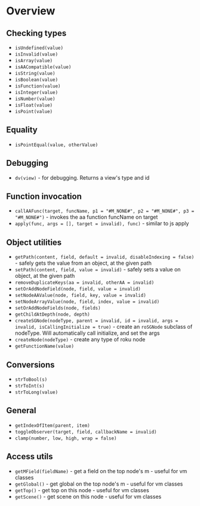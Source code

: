 # Overview  

## Checking types

- `isUndefined(value)`
- `isInvalid(value)`
- `isArray(value)`
- `isAACompatible(value)`
- `isString(value)`
- `isBoolean(value)`
- `isFunction(value)`
- `isInteger(value)`
- `isNumber(value)`
- `isFloat(value)`
- `isPoint(value)`

## Equality

- `isPointEqual(value, otherValue)`

## Debugging

- `dv(view)` - for debugging. Returns a view's type and id

## Function invocation

- `callAAFunc(target, funcName, p1 = "#M_NONE#", p2 = "#M_NONE#", p3 = "#M_NONE#")` - invokes the aa function funcName on target
- `apply(func, args = [], target = invalid), func)` - similar to js apply

## Object utilities

- `getPath(content, field, default = invalid, disableIndexing = false)` - safely gets the value from an object, at the given path
- `setPath(content, field, value = invalid)` - safely sets a value on object, at the given path
- `removeDuplicateKeys(aa = invalid, otherAA = invalid)`
- `setOrAddNodeField(node, field, value = invalid)`
- `setNodeAAValue(node, field, key, value = invalid)`
- `setNodeArrayValue(node, field, index, value = invalid)`
- `setOrAddNodeFields(node, fields)`
- `getChildAtDepth(node, depth)`
- `createSGNode(nodeType, parent = invalid, id = invalid, args = invalid, isCallingInitialize = true)` - create an `roSGNode` subclass of nodeType. Will automatically call initialize, and set the args
- `createNode(nodeType)` - create any type of roku node
- `getFunctionName(value)`

## Conversions

- `strToBool(s)`
- `strToInt(s)`
- `strToLong(value)`

## General

- `getIndexOfItem(parent, item)`
- `toggleObserver(target, field, callbackName = invalid)`
- `clamp(number, low, high, wrap = false)`

## Access utils
- `getMField(fieldName)` - get a field on the top node's m - useful for vm classes
- `getGlobal()` - get global on the top node's m - useful for vm classes
- `getTop()` - get top on this node - useful for vm classes
- `getScene()` - get scene on this node - useful for vm classes
